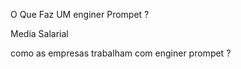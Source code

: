 O Que Faz UM enginer Prompet ?

Media Salarial 

como as empresas trabalham com enginer prompet ?




